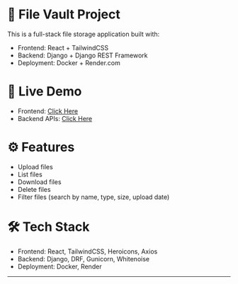 # 📁 File Vault Project

This is a full-stack file storage application built with:
- Frontend: React + TailwindCSS
- Backend: Django + Django REST Framework
- Deployment: Docker + Render.com

# 🚀 Live Demo

- Frontend: [Click Here]([https://abnormal-frontend.onrender.com](https://file-system-ten.vercel.app/))
- Backend APIs: [Click Here](https://filesystem-1-ouw2.onrender.com/api/files/)


# ⚙️ Features

- Upload files
- List files
- Download files
- Delete files
- Filter files (search by name, type, size, upload date)

# 🛠 Tech Stack

- Frontend: React, TailwindCSS, Heroicons, Axios
- Backend: Django, DRF, Gunicorn, Whitenoise
- Deployment: Docker, Render

---
